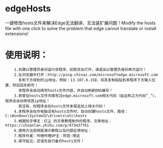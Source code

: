 # edgeHosts
一键修改hosts文件来解决Edge无法翻译、无法装扩展问题！Modify the hosts file with one click to solve the problem that edge cannot translate or install extensions!

# 使用说明：
        1.右键以管理员身份运行该程序，如若双击打开，请退出以管理员身份再次运行！
        2.在浏览器中打开：http://ping.chinaz.com/microsoftedge.microsoft.com
          复制下方得到的ip地址，例如：13.107.6.158，将其复制粘贴到本程序下方输入位置，然后回车即可！
          本程序会自动填写hosts文件内容，并自动刷新DNS缓存！
        3.若曾在hosts文件内填写过edge.microsoft.com相关代码（姑且称之为代码^_^），程序会自动修改其ip地址！
          若没有，则程序会在hosts文件末尾追加上相关代码！
        4.本程序会在你电脑没有hosts文件时，自动创建hosts文件，路径：C:\Windows\System32\drivers\etc\hosts
        5.根据知乎博主：红尘 的文章教程制作的程序，文章地址：https://zhuanlan.zhihu.com/p/473437761
        6.使用方法视频版演示教程以及问题反馈地址：
        7.程序作者：哔哩哔哩UP主：阿哲-啊这
        8.保守起见，还请先自行备份hosts文件！
